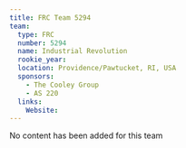 ```yaml
---
title: FRC Team 5294
team:
  type: FRC
  number: 5294
  name: Industrial Revolution
  rookie_year: 
  location: Providence/Pawtucket, RI, USA
  sponsors:
    - The Cooley Group
    - AS 220
  links:
    Website: 
---
```

No content has been added for this team